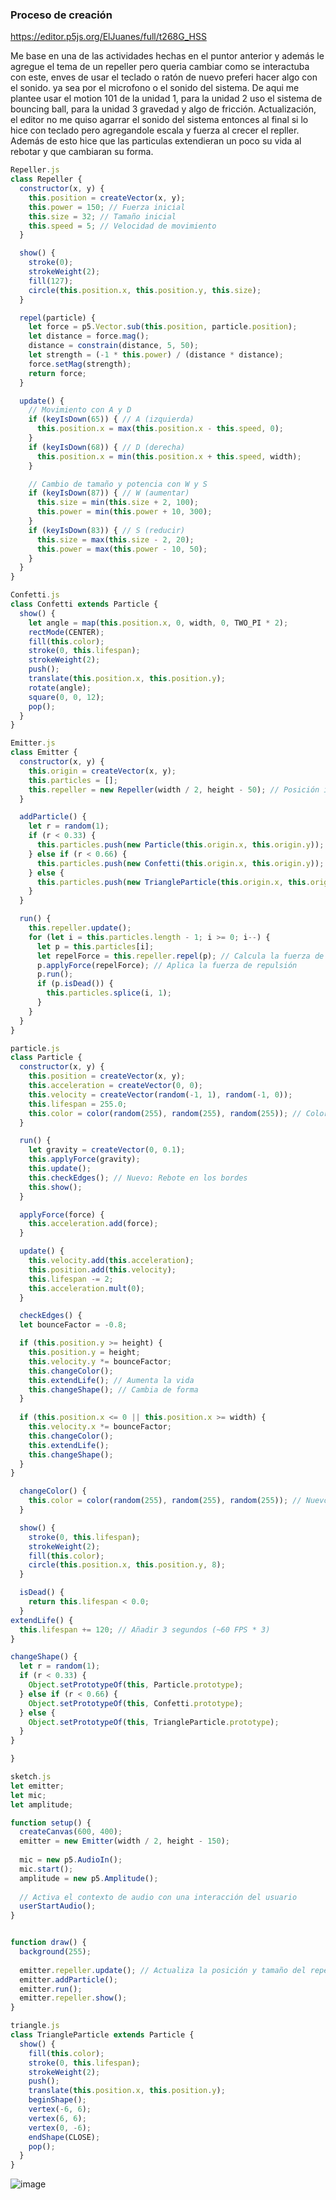 ### Proceso de creación
https://editor.p5js.org/ElJuanes/full/t268G_HSS

Me base en una de las actividades hechas en el puntor anterior y además le agregue el tema de un repeller pero queria cambiar como se interactuba con este, enves de usar el teclado o ratón de nuevo preferi hacer algo con el sonido. ya sea por el microfono o el sonido del sistema. De aqui me plantee usar el motion 101 de la unidad 1, para la unidad 2 uso el sistema de bouncing ball, para la unidad 3 gravedad y algo de fricción.
Actualización, el editor no me quiso agarrar el sonido del sistema entonces al final si lo hice con teclado pero agregandole escala y fuerza al crecer el repller. Además de esto hice que las particulas extendieran
un poco su vida al rebotar y que cambiaran su forma.
``` js
Repeller.js
class Repeller {
  constructor(x, y) {
    this.position = createVector(x, y);
    this.power = 150; // Fuerza inicial
    this.size = 32; // Tamaño inicial
    this.speed = 5; // Velocidad de movimiento
  }

  show() {
    stroke(0);
    strokeWeight(2);
    fill(127);
    circle(this.position.x, this.position.y, this.size);
  }

  repel(particle) {
    let force = p5.Vector.sub(this.position, particle.position);
    let distance = force.mag();
    distance = constrain(distance, 5, 50);
    let strength = (-1 * this.power) / (distance * distance);
    force.setMag(strength);
    return force;
  }

  update() {
    // Movimiento con A y D
    if (keyIsDown(65)) { // A (izquierda)
      this.position.x = max(this.position.x - this.speed, 0);
    }
    if (keyIsDown(68)) { // D (derecha)
      this.position.x = min(this.position.x + this.speed, width);
    }

    // Cambio de tamaño y potencia con W y S
    if (keyIsDown(87)) { // W (aumentar)
      this.size = min(this.size + 2, 100);
      this.power = min(this.power + 10, 300);
    }
    if (keyIsDown(83)) { // S (reducir)
      this.size = max(this.size - 2, 20);
      this.power = max(this.power - 10, 50);
    }
  }
}

```
``` js
Confetti.js
class Confetti extends Particle {
  show() {
    let angle = map(this.position.x, 0, width, 0, TWO_PI * 2);
    rectMode(CENTER);
    fill(this.color);
    stroke(0, this.lifespan);
    strokeWeight(2);
    push();
    translate(this.position.x, this.position.y);
    rotate(angle);
    square(0, 0, 12);
    pop();
  }
}

```
``` js
Emitter.js
class Emitter {
  constructor(x, y) {
    this.origin = createVector(x, y);
    this.particles = [];
    this.repeller = new Repeller(width / 2, height - 50); // Posición inicial del repulsor
  }

  addParticle() {
    let r = random(1);
    if (r < 0.33) {
      this.particles.push(new Particle(this.origin.x, this.origin.y));
    } else if (r < 0.66) {
      this.particles.push(new Confetti(this.origin.x, this.origin.y));
    } else {
      this.particles.push(new TriangleParticle(this.origin.x, this.origin.y));
    }
  }

  run() {
    this.repeller.update(); 
    for (let i = this.particles.length - 1; i >= 0; i--) {
      let p = this.particles[i];
      let repelForce = this.repeller.repel(p); // Calcula la fuerza de repulsión sobre la partícula
      p.applyForce(repelForce); // Aplica la fuerza de repulsión
      p.run();
      if (p.isDead()) {
        this.particles.splice(i, 1);
      }
    }
  }
}

```
``` js
particle.js
class Particle {
  constructor(x, y) {
    this.position = createVector(x, y);
    this.acceleration = createVector(0, 0);
    this.velocity = createVector(random(-1, 1), random(-1, 0));
    this.lifespan = 255.0;
    this.color = color(random(255), random(255), random(255)); // Color inicial aleatorio
  }

  run() {
    let gravity = createVector(0, 0.1);
    this.applyForce(gravity);
    this.update();
    this.checkEdges(); // Nuevo: Rebote en los bordes
    this.show();
  }

  applyForce(force) {
    this.acceleration.add(force);
  }

  update() {
    this.velocity.add(this.acceleration);
    this.position.add(this.velocity);
    this.lifespan -= 2;
    this.acceleration.mult(0);
  }

  checkEdges() {
  let bounceFactor = -0.8;

  if (this.position.y >= height) {
    this.position.y = height;
    this.velocity.y *= bounceFactor;
    this.changeColor(); 
    this.extendLife(); // Aumenta la vida
    this.changeShape(); // Cambia de forma
  }
  
  if (this.position.x <= 0 || this.position.x >= width) {
    this.velocity.x *= bounceFactor;
    this.changeColor();
    this.extendLife();
    this.changeShape();
  }
}

  changeColor() {
    this.color = color(random(255), random(255), random(255)); // Nuevo color aleatorio
  }

  show() {
    stroke(0, this.lifespan);
    strokeWeight(2);
    fill(this.color);
    circle(this.position.x, this.position.y, 8);
  }

  isDead() {
    return this.lifespan < 0.0;
  }
extendLife() {
  this.lifespan += 120; // Añadir 3 segundos (~60 FPS * 3)
}

changeShape() {
  let r = random(1);
  if (r < 0.33) {
    Object.setPrototypeOf(this, Particle.prototype);
  } else if (r < 0.66) {
    Object.setPrototypeOf(this, Confetti.prototype);
  } else {
    Object.setPrototypeOf(this, TriangleParticle.prototype);
  }
}

}

```
``` js
sketch.js
let emitter;
let mic;
let amplitude;

function setup() {
  createCanvas(600, 400);
  emitter = new Emitter(width / 2, height - 150);
  
  mic = new p5.AudioIn();
  mic.start();
  amplitude = new p5.Amplitude();
  
  // Activa el contexto de audio con una interacción del usuario
  userStartAudio();
}


function draw() {
  background(255);
  
  emitter.repeller.update(); // Actualiza la posición y tamaño del repeller
  emitter.addParticle();
  emitter.run();
  emitter.repeller.show();
}

```
``` js
triangle.js
class TriangleParticle extends Particle {
  show() {
    fill(this.color);
    stroke(0, this.lifespan);
    strokeWeight(2);
    push();
    translate(this.position.x, this.position.y);
    beginShape();
    vertex(-6, 6);
    vertex(6, 6);
    vertex(0, -6);
    endShape(CLOSE);
    pop();
  }
}

```
![image](https://github.com/user-attachments/assets/3dc10588-f9dc-463e-9a20-5704936d3883)


